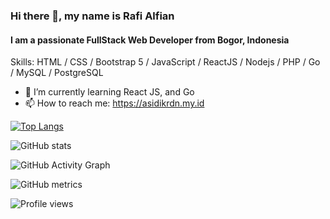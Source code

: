 ### Hi there 👋, my name is Rafi Alfian
#### I am a passionate FullStack Web Developer from Bogor, Indonesia

Skills: HTML / CSS / Bootstrap 5 / JavaScript / ReactJS / Nodejs / PHP / Go / MySQL / PostgreSQL

- 🌱 I’m currently learning React JS, and Go 
- 📫 How to reach me: https://asidikrdn.my.id 

[![Top Langs](https://github-readme-stats.vercel.app/api/top-langs/?username=rafialfian10)](https://github.com/rafialfian10)

![GitHub stats](https://github-readme-stats.vercel.app/api?username=asidikrdn&show_icons=true)  

![GitHub Activity Graph](https://activity-graph.herokuapp.com/graph?username=rafialfian10)  

![GitHub metrics](https://metrics.lecoq.io/rafialfian10)  

![Profile views](https://gpvc.arturio.dev/rafialfian10)  

